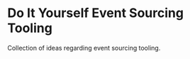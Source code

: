 Do It Yourself Event Sourcing Tooling
=====================================

Collection of ideas regarding event sourcing tooling. 
